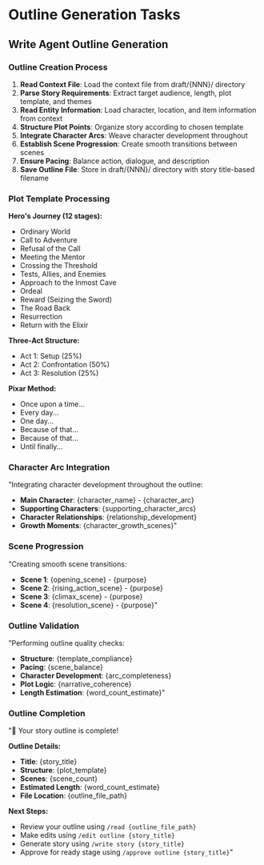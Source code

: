 # Outline Generation Tasks

## Write Agent Outline Generation

### Outline Creation Process

1. **Read Context File**: Load the context file from draft/{NNN}/ directory
2. **Parse Story Requirements**: Extract target audience, length, plot template, and themes
3. **Read Entity Information**: Load character, location, and item information from context
4. **Structure Plot Points**: Organize story according to chosen template
5. **Integrate Character Arcs**: Weave character development throughout
6. **Establish Scene Progression**: Create smooth transitions between scenes
7. **Ensure Pacing**: Balance action, dialogue, and description
8. **Save Outline File**: Store in draft/{NNN}/ directory with story title-based filename

### Plot Template Processing

**Hero's Journey (12 stages):**
- Ordinary World
- Call to Adventure
- Refusal of the Call
- Meeting the Mentor
- Crossing the Threshold
- Tests, Allies, and Enemies
- Approach to the Inmost Cave
- Ordeal
- Reward (Seizing the Sword)
- The Road Back
- Resurrection
- Return with the Elixir

**Three-Act Structure:**
- Act 1: Setup (25%)
- Act 2: Confrontation (50%)
- Act 3: Resolution (25%)

**Pixar Method:**
- Once upon a time...
- Every day...
- One day...
- Because of that...
- Because of that...
- Until finally...

### Character Arc Integration
"Integrating character development throughout the outline:
- **Main Character**: {character_name} - {character_arc}
- **Supporting Characters**: {supporting_character_arcs}
- **Character Relationships**: {relationship_development}
- **Growth Moments**: {character_growth_scenes}"

### Scene Progression
"Creating smooth scene transitions:
- **Scene 1**: {opening_scene} - {purpose}
- **Scene 2**: {rising_action_scene} - {purpose}
- **Scene 3**: {climax_scene} - {purpose}
- **Scene 4**: {resolution_scene} - {purpose}"

### Outline Validation
"Performing outline quality checks:
- **Structure**: {template_compliance}
- **Pacing**: {scene_balance}
- **Character Development**: {arc_completeness}
- **Plot Logic**: {narrative_coherence}
- **Length Estimation**: {word_count_estimate}"

### Outline Completion
"🎯 Your story outline is complete!

**Outline Details:**
- **Title**: {story_title}
- **Structure**: {plot_template}
- **Scenes**: {scene_count}
- **Estimated Length**: {word_count_estimate}
- **File Location**: {outline_file_path}

**Next Steps:**
- Review your outline using `/read {outline_file_path}`
- Make edits using `/edit outline {story_title}`
- Generate story using `/write story {story_title}`
- Approve for ready stage using `/approve outline {story_title}`"
